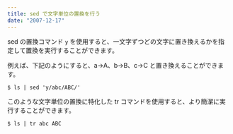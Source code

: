 ```yaml
---
title: sed で文字単位の置換を行う
date: "2007-12-17"
---
```


sed の置換コマンド `y` を使用すると、一文字ずつどの文字に置き換えるかを指定して置換を実行することができます。

例えば、下記のようにすると、a→A、b→B、c→C と置き換えることができます。

~~~
$ ls | sed 'y/abc/ABC/'
~~~

このような文字単位の置換に特化した tr コマンドを使用すると、より簡潔に実行することができます。

~~~
$ ls | tr abc ABC
~~~

